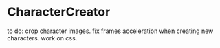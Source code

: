 # CharacterCreator
to do:
crop character images.
fix frames acceleration when creating new characters.
work on css.
